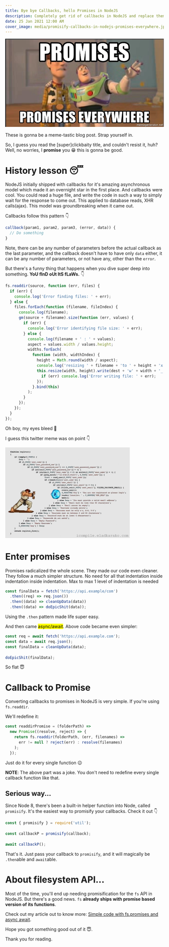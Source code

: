 ```yaml
---
title: Bye bye Callbacks, hello Promises in NodeJS
description: Completely get rid of callbacks in NodeJS and replace them with the great Promises.
date: 25 Jan 2021 12:00 AM
cover_image: media/promisify-callbacks-in-nodejs-promises-everywhere.jpg
---
```


![Promise, promises everywhere](../../static/media/promisify-callbacks-in-nodejs-promises-everywhere.jpg)

These is gonna be a meme-tastic blog post. Strap yourself in.

So, I guess you read the [super]clickbaity title, and couldn't resist it, huh? Well, no worries, I **promise** you 😁 this is gonna be good.

# History lesson 😴

NodeJS initially shipped with callbacks for it's amazing asynchronous model which made it an overnight star in the first place. And callbacks were cool. You could read a huge file, and write the code in such a way to simply wait for the response to come out. This applied to database reads, XHR calls(ajax). This model was groundbreaking when it came out.

Callbacks follow this pattern 👇

```js
callback(param1, param2, param3, (error, data)) {
  // Do something
}
```

Note, there can be any number of parameters before the actual callback as the last parameter, and the callback doesn't have to have only `data` either, it can be any number of parameters, or not have any, other than the `error`.

But there's a funny thing that happens when you dive super deep into something. **YoU fInD oUt ItS fLaWs.** 👇

```js
fs.readdir(source, function (err, files) {
  if (err) {
    console.log('Error finding files: ' + err);
  } else {
    files.forEach(function (filename, fileIndex) {
      console.log(filename);
      gm(source + filename).size(function (err, values) {
        if (err) {
          console.log('Error identifying file size: ' + err);
        } else {
          console.log(filename + ' : ' + values);
          aspect = values.width / values.height;
          widths.forEach(
            function (width, widthIndex) {
              height = Math.round(width / aspect);
              console.log('resizing ' + filename + 'to ' + height + 'x' + height);
              this.resize(width, height).write(dest + 'w' + width + '_' + filename, function (err) {
                if (err) console.log('Error writing file: ' + err);
              });
            }.bind(this)
          );
        }
      });
    });
  }
});
```

Oh boy, my eyes bleed 🙈

I guess this twitter meme was on point 👇

![Goku pushing callbacks](../../static/media/promisify-callbacks-in-nodejs-goku-meme.gif)

# Enter promises

Promises radicalized the whole scene. They made our code even cleaner. They follow a much simpler structure. No need for all that indentation inside indentation inside indentation. Max to max 1 level of indentation is needed

```js
const finalData = fetch('https://api.example/com')
  .then((req) => req.json())
  .then((data) => cleanUpData(data))
  .then((data) => doEpicShit(data));
```

Using the `.then` pattern made life super easy.

And then came <mark>async/await</mark>. Above code became even simpler:

```js
const req = await fetch('https://api.example.com');
const data = await req.json();
const finalData = cleanUpData(data);

doEpicShit(finalData);
```

So flat 😇

# Callback to Promise

Converting callbacks to promises in NodeJS is very simple. If you're using `fs.readdir`.

We'll redefine it:

```js
const readdirPromise = (folderPath) =>
  new Promise((resolve, reject) => {
    return fs.readdir(folderPath, (err, filenames) =>
      err != null ? reject(err) : resolve(filenames)
    );
  });
```

Just do it for every single function 😉

**NOTE**: The above part was a joke. You don't need to redefine every single callback function like that.

## Serious way...

Since Node 8, there's been a built-in helper function into Node, called `promisify`. It's the easiest way to promisify your callbacks. Check it out 👇

```js
const { promisify } = require('util');

const callbackP = promisify(callback);

await callbackP();
```

That's it. Just pass your callback to `promisify`, and it will magically be `.then`able and `await`able.

# About filesystem API...

Most of the time, you'll end up needing promisification for the `fs` API in NodeJS. But there's a good news. `fs` **already ships with promise based version of its functions**.

Check out my article out to know more: [Simple code with fs.promises and async await](https://puruvj.dev/blog/fs-promises).

Hope you got something good out of it 😇.

Thank you for reading.
